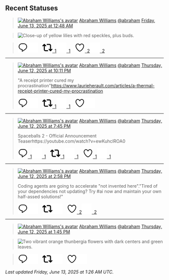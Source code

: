 ## Recent Statuses

> <a href="https://indieweb.social/@abraham"><img alt="Abraham Williams's avatar" src="https://cdn.masto.host/indiewebsocial/accounts/avatars/109/292/540/382/343/163/original/d00f2e03ce9c85b1.jpg" height="24" width="24" ></a> [Abraham Williams](https://indieweb.social/@abraham) [@abraham](https://indieweb.social/@abraham) [Friday, June 13, 2025 at 12:48 AM](https://indieweb.social/@abraham/114673299210191120)
>
> 
>

> ![Close-up of yellow lilies with red speckles, plus buds.](https://cdn.masto.host/indiewebsocial/media_attachments/files/114/673/299/128/468/109/original/ef4b1f152db41b98.jpg)

>
> [![Reply](./images/reply_light.svg#gh-light-mode-only "Reply")](https://indieweb.social/@abraham/114673299210191120#gh-light-mode-only)[![Reply](./images/reply.svg#gh-dark-mode-only "Reply")](https://indieweb.social/@abraham/114673299210191120#gh-dark-mode-only)&emsp;[![Boost](./images/retweet_light.svg#gh-light-mode-only "Boost")&ensp;1](https://indieweb.social/@abraham/114673299210191120#gh-light-mode-only)[![Boost](./images/retweet.svg#gh-dark-mode-only "Boost")&ensp;1](https://indieweb.social/@abraham/114673299210191120#gh-dark-mode-only)&emsp;[![Favorite](./images/like_light.svg#gh-light-mode-only "Favorite")&ensp;2](https://indieweb.social/@abraham/114673299210191120#gh-light-mode-only)[![Favorite](./images/like.svg#gh-dark-mode-only "Favorite")&ensp;2](https://indieweb.social/@abraham/114673299210191120#gh-dark-mode-only)


---

> <a href="https://indieweb.social/@abraham"><img alt="Abraham Williams's avatar" src="https://cdn.masto.host/indiewebsocial/accounts/avatars/109/292/540/382/343/163/original/d00f2e03ce9c85b1.jpg" height="24" width="24" ></a> [Abraham Williams](https://indieweb.social/@abraham) [@abraham](https://indieweb.social/@abraham) [Thursday, June 12, 2025 at 10:11 PM](https://indieweb.social/@abraham/114672683380340845)
>
> &quot;A receipt printer cured my procrastination&quot;https://www.laurieherault.com/articles/a-thermal-receipt-printer-cured-my-procrastination
>
> [![Reply](./images/reply_light.svg#gh-light-mode-only "Reply")](https://indieweb.social/@abraham/114672683380340845#gh-light-mode-only)[![Reply](./images/reply.svg#gh-dark-mode-only "Reply")](https://indieweb.social/@abraham/114672683380340845#gh-dark-mode-only)&emsp;[![Boost](./images/retweet_light.svg#gh-light-mode-only "Boost")&ensp;1](https://indieweb.social/@abraham/114672683380340845#gh-light-mode-only)[![Boost](./images/retweet.svg#gh-dark-mode-only "Boost")&ensp;1](https://indieweb.social/@abraham/114672683380340845#gh-dark-mode-only)&emsp;[![Favorite](./images/like_light.svg#gh-light-mode-only "Favorite")](https://indieweb.social/@abraham/114672683380340845#gh-light-mode-only)[![Favorite](./images/like.svg#gh-dark-mode-only "Favorite")](https://indieweb.social/@abraham/114672683380340845#gh-dark-mode-only)


---

> <a href="https://indieweb.social/@abraham"><img alt="Abraham Williams's avatar" src="https://cdn.masto.host/indiewebsocial/accounts/avatars/109/292/540/382/343/163/original/d00f2e03ce9c85b1.jpg" height="24" width="24" ></a> [Abraham Williams](https://indieweb.social/@abraham) [@abraham](https://indieweb.social/@abraham) [Thursday, June 12, 2025 at 7:45 PM](https://indieweb.social/@abraham/114672110090918974)
>
> Spaceballs 2 - Official Announcement Teaserhttps://youtube.com/watch?v=ewKuhclROA0
>
> [![Reply](./images/reply_light.svg#gh-light-mode-only "Reply")&ensp;1](https://indieweb.social/@abraham/114672110090918974#gh-light-mode-only)[![Reply](./images/reply.svg#gh-dark-mode-only "Reply")&ensp;1](https://indieweb.social/@abraham/114672110090918974#gh-dark-mode-only)&emsp;[![Boost](./images/retweet_light.svg#gh-light-mode-only "Boost")&ensp;1](https://indieweb.social/@abraham/114672110090918974#gh-light-mode-only)[![Boost](./images/retweet.svg#gh-dark-mode-only "Boost")&ensp;1](https://indieweb.social/@abraham/114672110090918974#gh-dark-mode-only)&emsp;[![Favorite](./images/like_light.svg#gh-light-mode-only "Favorite")&ensp;1](https://indieweb.social/@abraham/114672110090918974#gh-light-mode-only)[![Favorite](./images/like.svg#gh-dark-mode-only "Favorite")&ensp;1](https://indieweb.social/@abraham/114672110090918974#gh-dark-mode-only)


---

> <a href="https://indieweb.social/@abraham"><img alt="Abraham Williams's avatar" src="https://cdn.masto.host/indiewebsocial/accounts/avatars/109/292/540/382/343/163/original/d00f2e03ce9c85b1.jpg" height="24" width="24" ></a> [Abraham Williams](https://indieweb.social/@abraham) [@abraham](https://indieweb.social/@abraham) [Thursday, June 12, 2025 at 2:58 PM](https://indieweb.social/@abraham/114670981991685965)
>
> Coding agents are going to accelerate &quot;not invented here&quot;.&quot;Tired of your dependencies not updating? Try #ai now and maintain your own half-assed solutions!&quot;
>
> [![Reply](./images/reply_light.svg#gh-light-mode-only "Reply")](https://indieweb.social/@abraham/114670981991685965#gh-light-mode-only)[![Reply](./images/reply.svg#gh-dark-mode-only "Reply")](https://indieweb.social/@abraham/114670981991685965#gh-dark-mode-only)&emsp;[![Boost](./images/retweet_light.svg#gh-light-mode-only "Boost")](https://indieweb.social/@abraham/114670981991685965#gh-light-mode-only)[![Boost](./images/retweet.svg#gh-dark-mode-only "Boost")](https://indieweb.social/@abraham/114670981991685965#gh-dark-mode-only)&emsp;[![Favorite](./images/like_light.svg#gh-light-mode-only "Favorite")&ensp;2](https://indieweb.social/@abraham/114670981991685965#gh-light-mode-only)[![Favorite](./images/like.svg#gh-dark-mode-only "Favorite")&ensp;2](https://indieweb.social/@abraham/114670981991685965#gh-dark-mode-only)


---

> <a href="https://indieweb.social/@abraham"><img alt="Abraham Williams's avatar" src="https://cdn.masto.host/indiewebsocial/accounts/avatars/109/292/540/382/343/163/original/d00f2e03ce9c85b1.jpg" height="24" width="24" ></a> [Abraham Williams](https://indieweb.social/@abraham) [@abraham](https://indieweb.social/@abraham) [Thursday, June 12, 2025 at 1:45 PM](https://indieweb.social/@abraham/114670695281462857)
>
> 
>

> ![Two vibrant orange thunbergia flowers with dark centers and green leaves.](https://cdn.masto.host/indiewebsocial/media_attachments/files/114/670/695/137/395/669/original/941b52478655fc35.jpg)

>
> [![Reply](./images/reply_light.svg#gh-light-mode-only "Reply")](https://indieweb.social/@abraham/114670695281462857#gh-light-mode-only)[![Reply](./images/reply.svg#gh-dark-mode-only "Reply")](https://indieweb.social/@abraham/114670695281462857#gh-dark-mode-only)&emsp;[![Boost](./images/retweet_light.svg#gh-light-mode-only "Boost")](https://indieweb.social/@abraham/114670695281462857#gh-light-mode-only)[![Boost](./images/retweet.svg#gh-dark-mode-only "Boost")](https://indieweb.social/@abraham/114670695281462857#gh-dark-mode-only)&emsp;[![Favorite](./images/like_light.svg#gh-light-mode-only "Favorite")](https://indieweb.social/@abraham/114670695281462857#gh-light-mode-only)[![Favorite](./images/like.svg#gh-dark-mode-only "Favorite")](https://indieweb.social/@abraham/114670695281462857#gh-dark-mode-only)


_Last updated Friday, June 13, 2025 at 1:26 AM UTC._

